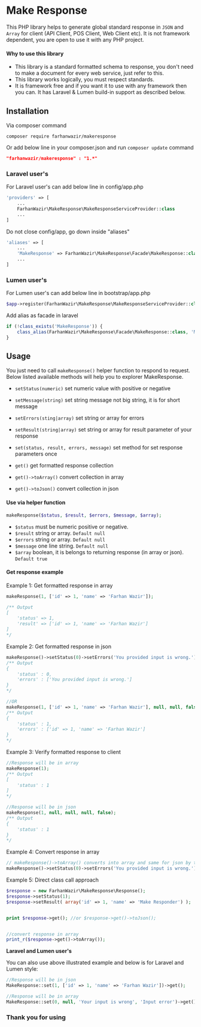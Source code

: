 # Make Response
This PHP library helps to generate global standard response in `JSON` and `Array` for client (API Client, POS Client, Web Client etc). It is not framework dependent, you are open to use it with any PHP project.

#### Why to use this library
- This library is a standard formatted schema to response, you don't need to make a document for every web service, just refer to this.
- This library works logically, you must respect standards.
- It is framework free and if you want it to use with any framework then you can. It has Laravel & Lumen build-in support as described below.

## Installation
Via composer command
```composer
composer require farhanwazir/makeresponse
```

Or add below line in your composer.json and run `composer update` command
```composer.json
"farhanwazir/makeresponse" : "1.*"
```

### Laravel user's
For Laravel user's can add below line in config/app.php
```php
'providers' => [
    ...
    FarhanWazir\MakeResponse\MakeResponseServiceProvider::class
    ...
]
```

Do not close config/app, go down inside "aliases"
```php
'aliases' => [
    ...
    'MakeResponse' => FarhanWazir\MakeResponse\Facade\MakeResponse::class
    ...
]
```

### Lumen user's
For Lumen user's can add below line in bootstrap/app.php
```php
$app->register(FarhanWazir\MakeResponse\MakeResponseServiceProvider::class);
```
Add alias as facade in laravel
```php
if (!class_exists('MakeResponse')) {
    class_alias(FarhanWazir\MakeResponse\Facade\MakeResponse::class, 'MakeResponse');
}
```

## Usage
You just need to call `makeResponse()` helper function to respond to request. Below listed available methods will help you to explorer MakeResponse.

- `setStatus(numeric)` set numeric value with positive or negative
- `setMessage(string)` set string message not big string, it is for short message
- `setErrors(sting|array)` set string or array for errors
- `setResult(string|array)` set string or array for result parameter of your response
- `set(status, result, errors, message)` set method for set response parameters once

- `get()` get formatted response collection
- `get()->toArray()` convert collection in array
- `get()->toJson()` convert collection in json

#### Use via helper function
```php
makeResponse($status, $result, $errors, $message, $array);
```
- `$status` must be numeric positive or negative.
- `$result` string or array. `Default null`
- `$errors` string or array. `Default null`
- `$message` one line string. `Default null`
- `$array` boolean, it is belongs to returning response (in array or json). `Default true`

#### Get response example
Example 1: Get formatted response in array
```php
makeResponse(1, ['id' => 1, 'name' => 'Farhan Wazir']);

/** Output
[
    'status' => 1,
    'result' => ['id' => 1, 'name' => 'Farhan Wazir']
]
*/
```
Example 2: Get formatted response in json
```php
makeResponse()->setStatus(0)->setErrors('You provided input is wrong.')->get();
/** Output
{
    'status' : 0,
    'errors' : ['You provided input is wrong.']
}
*/

//OR
makeResponse(1, ['id' => 1, 'name' => 'Farhan Wazir'], null, null, false);
/** Output
{
    'status' : 1,
    'errors' : ['id' => 1, 'name' => 'Farhan Wazir']
}
*/
```
Example 3: Verify formatted response to client
```php
//Response will be in array
makeResponse(1);
/** Output
[
    'status' : 1
]
*/

//Response will be in json
makeResponse(1, null, null, null, false);
/** Output
{
    'status' : 1
}
*/
```
Example 4: Convert response in array
```php
// makeResponse()->toArray() converts into array and same for json by toJson()
makeResponse()->setStatus(0)->setErrors('You provided input is wrong.')->get()->toArray();
```
Example 5: Direct class call approach
```php
$response = new FarhanWazir\MakeResponse\Response();
$response->setStatus(1);
$response->setResult( array('id' => 1, 'name' => 'Make Responder') );


print $response->get(); //or $response->get()->toJson();


//convert response in array
print_r($response->get()->toArray());
```

**Laravel and Lumen user's**

You can also use above illustrated example and below is for Laravel and Lumen style:
```php
//Response will be in json
MakeResponse::set(1, ['id' => 1, 'name' => 'Farhan Wazir'])->get();

//Response will be in array
MakeResponse::set(0, null, 'Your input is wrong', 'Input error')->get()->toArray();
```


### Thank you for using